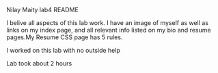 Nilay Maity lab4 README

I belive all aspects of this lab work. I have an image of myself as well as 
links on my index page, and all relevant info listed on my bio and resume pages.My Resume CSS page has 5 rules.

I worked on this lab with no outside help

Lab took about 2 hours
